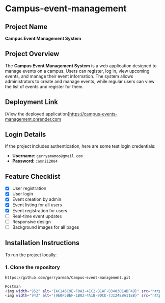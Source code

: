 # Campus-event-management

## Project Name
**Campus Event Management System**

## Project Overview
The **Campus Event Management System** is a web application designed to manage events on a campus. Users can register, log in, view upcoming events, and manage their event information. The system allows administrators to create and manage events, while regular users can view the list of events and register for them.

## Deployment Link
[View the deployed application]https://campus-events-management.onrender.com

## Login Details
If the project includes authentication, here are some test login credentials:

- **Username**: `gerryamamoo@gmail.com`
- **Password**: `camnii2004`

## Feature Checklist
- [x] User registration
- [x] User login
- [x] Event creation by admin
- [x] Event listing for all users
- [x] Event registration for users
- [ ] Real-time event updates
- [ ] Responsive design
- [ ] Background images for all pages

## Installation Instructions

To run the project locally:

### 1. Clone the repository

```bash
https://github.com/gerryarmah/Campus-event-management.git

Postman
<img width="952" alt="{AC146C9E-F0A3-4EC2-B1AF-B3403014BF4D}" src="https://github.com/user-attachments/assets/01b716e4-699a-467d-bd95-55b5027bff29" />
<img width="943" alt="{9E0F5BEF-1B02-4A1B-9DCD-73124EBA11EB}" src="https://github.com/user-attachments/assets/f05a1655-5d4e-4996-9714-bd48da277122" />


